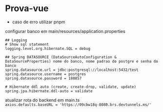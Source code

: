 # Prova-vue

- caso de erro utilizar pnpm 

configurar banco em main/resources/application.properties
```
## Logging
# Show sql statement
logging.level.org.hibernate.SQL = debug

## Spring DATASOURCE (DataSourceAutoConfiguration & DataSourceProperties) nome do banco, nome padrao do postgre e senha do banco
spring.datasource.url = jdbc:postgresql://localhost:5432/test 
spring.datasource.username = postgres
spring.datasource.password = 180857

# Hibernate ddl auto (create, create-drop, validate, update)
spring.jpa.hibernate.ddl-auto = validate
```


atualizar rota do backend em main.ts
<br>
``` axios.defaults.baseURL = 'https://09cbw18q-8080.brs.devtunnels.ms/' ```
